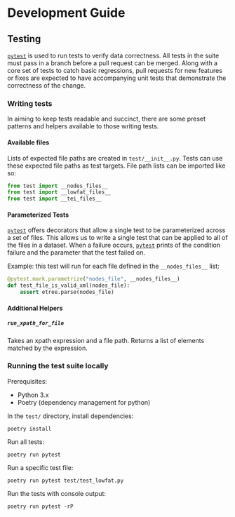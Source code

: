 # Development Guide

## Testing

[`pytest`](https://docs.pytest.org/) is used to run tests to verify data correctness.
All tests in the suite must pass in a branch before a pull request can be merged.
Along with a core set of tests to catch basic regressions,
pull requests for new features or fixes are expected to have accompanying unit tests that demonstrate the correctness of the change.

### Writing tests
In aiming to keep tests readable and succinct, there are some preset patterns and helpers available to those writing tests.

#### Available files
Lists of expected file paths are created in `test/__init__.py`.
Tests can use these expected file paths as test targets.
File path lists can be imported like so:

```python
from test import __nodes_files__
from test import __lowfat_files__
from test import __tei_files__
```

#### Parameterized Tests
[`pytest`](https://docs.pytest.org/) offers decorators that allow a single test to be parameterized across a set of files. This allows us to write a single test that can be applied to all of the files in a dataset. When a failure occurs, [`pytest`]() prints of the condition failure and the parameter that the test failed on.

Example: this test will run for each file defined in the `__nodes_files__` list:

```python
@pytest.mark.parametrize("nodes_file", __nodes_files__)
def test_file_is_valid_xml(nodes_file):
    assert etree.parse(nodes_file)
```

#### Additional Helpers

##### `run_xpath_for_file`

Takes an xpath expression and a file path.
Returns a list of elements matched by the expression.

### Running the test suite locally

Prerequisites:

* Python 3.x
* Poetry (dependency management for python)

In the `test/` directory, install dependencies:

```shell
poetry install
```

Run all tests:

```shell
poetry run pytest
```

Run a specific test file:

```shell
poetry run pytest test/test_lowfat.py
```

Run the tests with console output:

```shell
poetry run pytest -rP
```
